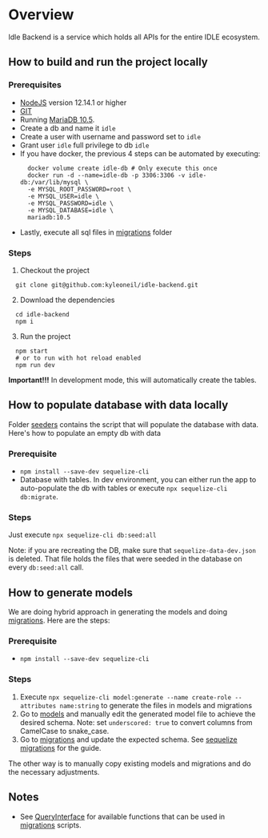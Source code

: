 # Overview

Idle Backend is a service which holds all APIs for the entire IDLE ecosystem.

## How to build and run the project locally

### Prerequisites
- [NodeJS](https://nodejs.org/en/download) version 12.14.1 or higher
- [GIT](https://git-scm.com/downloads)
- Running [MariaDB 10.5](https://downloads.mariadb.org/mariadb/+releases/).
- Create a db and name it `idle`
- Create a user with username and password set to `idle`
- Grant user `idle` full privilege to db `idle`
- If you have docker, the previous 4 steps can be automated by executing:
    ```shell
      docker volume create idle-db # Only execute this once
      docker run -d --name=idle-db -p 3306:3306 -v idle-db:/var/lib/mysql \
      -e MYSQL_ROOT_PASSWORD=root \
      -e MYSQL_USER=idle \
      -e MYSQL_PASSWORD=idle \
      -e MYSQL_DATABASE=idle \
      mariadb:10.5  
    ```
- Lastly, execute all sql files in [migrations](./migrations) folder

### Steps

1. Checkout the project
  ```shell
    git clone git@github.com:kyleoneil/idle-backend.git
  ```
2. Download the dependencies
  ```shell
    cd idle-backend
    npm i
  ```
3. Run the project
  ```shell
    npm start
    # or to run with hot reload enabled
    npm run dev
  ```
  
**Important!!!** In development mode, this will automatically create the tables.

## How to populate database with data locally

Folder [seeders](./seeders) contains the script that will populate the database with data. Here's how to populate an empty db with data

### Prerequisite

- `npm install --save-dev sequelize-cli`
- Database with tables. In dev environment, you can either run the app to auto-populate the db with tables or execute `npx sequelize-cli db:migrate`.

### Steps

Just execute `npx sequelize-cli db:seed:all` 

Note: if you are recreating the DB, make sure that `sequelize-data-dev.json` is deleted. That file holds the files that were seeded in the database on every `db:seed:all` call.

## How to generate models

We are doing hybrid approach in generating the models and doing [migrations](https://sequelize.org/master/manual/migrations.html). Here are the steps:

### Prerequisite

- `npm install --save-dev sequelize-cli`

### Steps

1. Execute `npx sequelize-cli model:generate --name create-role --attributes name:string` to generate the files in models and migrations
2. Go to [models](./models) and manually edit the generated model file to achieve the desired schema. Note: set `underscored: true` to convert columns from CamelCase to snake_case. 
3. Go to [migrations](./migrations) and update the expected schema. See [sequelize migrations](https://sequelize.org/master/manual/migrations.html) for the guide.

The other way is to manually copy existing models and migrations and do the necessary adjustments.

## Notes

- See [QueryInterface](https://github.com/sequelize/sequelize/blob/febc083adee2cd3e6f24b18a556acdc4c4f50f96/src/dialects/abstract/query-interface.js#L11) for available functions that can be used in [migrations](./migrations) scripts.